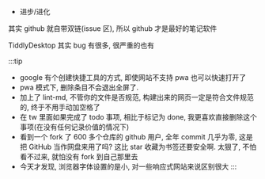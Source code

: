 * 进步/进化

其实 github 就自带双链(issue 区), 所以 github 才是最好的笔记软件

TiddlyDesktop 其实 bug 有很多, 很严重的也有

:::tip
* google 有个创建快捷工具的方式, 即使网站不支持 pwa 也可以快速打开了
* pwa 模式下, 删除条目不会退出全屏了.
* 加上了 lint-md, 不管你的文件是否规范, 构建出来的网页一定是符合文件规范的, 终于不用手动加空格了
* 在 tw 里面如果完成了 todo 事项, 相比于标记为 done, 我更喜欢直接删除这个事项(在没有任何记录价值的情况下)
* 看到一个 fork 了 600 多个仓库的 github 用户, 全年 commit 几乎为零, 这是把 GitHub 当作网盘来用了吗? 这比 star 收藏为书签还要安全啊. 太狠了, 不怕看不过来, 就怕没有 fork 到自己那里去
* 今天才发现, 浏览器字体设置的是小, 对一些响应式网站来说区别很大
:::
